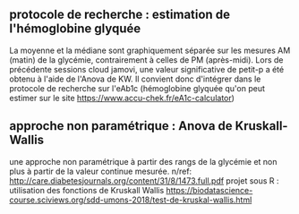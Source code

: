 ## protocole de recherche : estimation de l'hémoglobine glyquée

La moyenne et la médiane sont graphiquement séparée sur les mesures AM (matin) de la glycémie, contrairement à celles de PM (après-midi).
Lors de précédente sessions cloud jamovi, une valeur significative de petit-p a été obtenu à l'aide de l'Anova de KW. Il convient donc d'intégrer dans le protocole de recherche 
sur l'eAb1c (hémoglobine glyquée qu'on peut estimer sur le site https://www.accu-chek.fr/eA1c-calculator) 

## approche non paramétrique : Anova de Kruskall-Wallis

une approche non paramétrique à partir des rangs de la glycémie et non plus à partir de la valeur continue mesurée.
n/ref: http://care.diabetesjournals.org/content/31/8/1473.full.pdf
projet sous R : utilisation des fonctions de Kruskall Wallis
https://biodatascience-course.sciviews.org/sdd-umons-2018/test-de-kruskal-wallis.html
